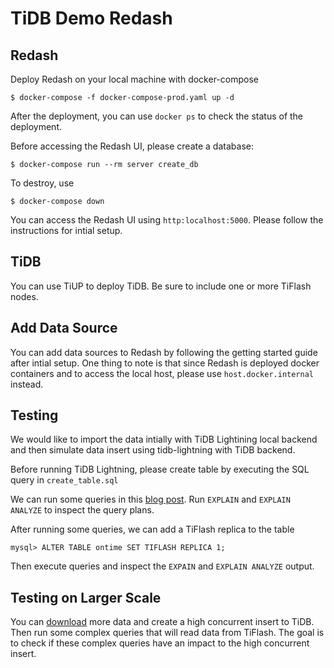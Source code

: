 # TiDB Demo Redash
## Redash
Deploy Redash on your local machine with docker-compose

```
$ docker-compose -f docker-compose-prod.yaml up -d
```

After the deployment, you can use `docker ps` to check the status of the deployment.

Before accessing the Redash UI, please create a database:
```
$ docker-compose run --rm server create_db
```

To destroy, use
```
$ docker-compose down
```

You can access the Redash UI using `http:localhost:5000`. Please follow the instructions for intial setup. 

## TiDB
You can use TiUP to deploy TiDB. Be sure to include one or more TiFlash nodes. 


## Add Data Source
You can add data sources to Redash by following the getting started guide after intial setup. One thing to note is that since Redash is deployed docker containers and to access the local host, please use `host.docker.internal` instead.

## Testing
We would like to import the data intially with TiDB Lightining local backend and then simulate data insert using tidb-lightning with TiDB backend. 

Before running TiDB Lightning, please create table by executing the SQL query in `create_table.sql`

We can run some queries in this [blog post](https://pingcap.com/blog-cn/tidb-and-tiflash-vs-mysql-mariadb-greenplum-apache-spark/). Run `EXPLAIN` and `EXPLAIN ANALYZE` to inspect the query plans. 

After running some queries, we can add a TiFlash replica to the table

```
mysql> ALTER TABLE ontime SET TIFLASH REPLICA 1;
```

Then execute queries and inspect the `EXPAIN` and `EXPLAIN ANALYZE` output.

## Testing on Larger Scale
You can [download](https://github.com/Percona-Lab/ontime-airline-performance/blob/master/download.sh) more data and create a high concurrent insert to TiDB. Then run some complex queries that will read data from TiFlash. The goal is to check if these complex queries have an impact to the high concurrent insert. 